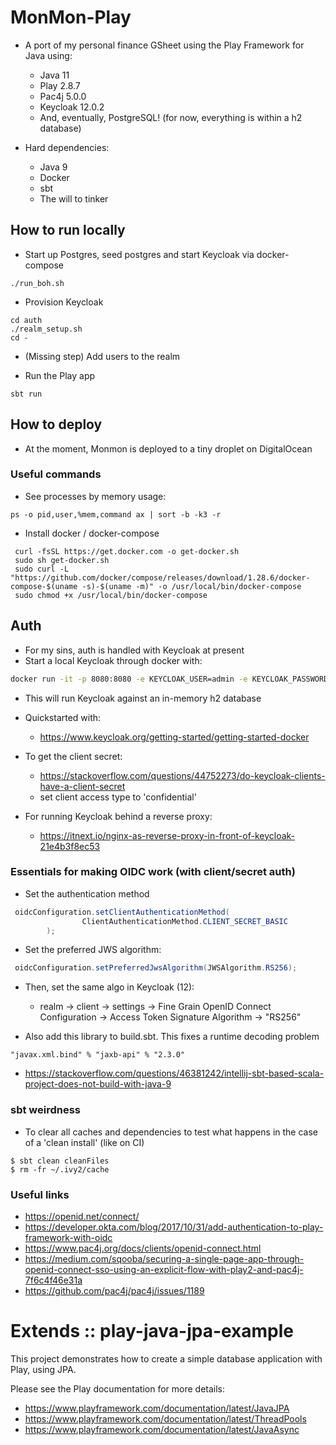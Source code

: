 # MonMon-Play

- A port of my personal finance GSheet using the Play Framework for Java using:
    - Java 11
    - Play 2.8.7
    - Pac4j 5.0.0
    - Keycloak 12.0.2
    - And, eventually, PostgreSQL! (for now, everything is within a h2 database)
    
- Hard dependencies:
    - Java 9
    - Docker
    - sbt
    - The will to tinker

## How to run locally

- Start up Postgres, seed postgres and start Keycloak via docker-compose

```
./run_boh.sh
```

- Provision Keycloak

```
cd auth
./realm_setup.sh
cd -
```

- (Missing step) Add users to the realm

- Run the Play app

```
sbt run
```

## How to deploy

- At the moment, Monmon is deployed to a tiny droplet on DigitalOcean

### Useful commands

- See processes by memory usage:

```
ps -o pid,user,%mem,command ax | sort -b -k3 -r
```

- Install docker / docker-compose

```
 curl -fsSL https://get.docker.com -o get-docker.sh
 sudo sh get-docker.sh
 sudo curl -L "https://github.com/docker/compose/releases/download/1.28.6/docker-compose-$(uname -s)-$(uname -m)" -o /usr/local/bin/docker-compose
 sudo chmod +x /usr/local/bin/docker-compose
```

## Auth

- For my sins, auth is handled with Keycloak at present
- Start a local Keycloak through docker with:

```bash
docker run -it -p 8080:8080 -e KEYCLOAK_USER=admin -e KEYCLOAK_PASSWORD=admin -e DB_VENDOR=h2 quay.io/keycloak/keycloak:12.0.2
```

- This will run Keycloak against an in-memory h2 database
- Quickstarted with:
  - https://www.keycloak.org/getting-started/getting-started-docker
- To get the client secret:
  - https://stackoverflow.com/questions/44752273/do-keycloak-clients-have-a-client-secret
  - set client access type to 'confidential'
  
- For running Keycloak behind a reverse proxy:
    - https://itnext.io/nginx-as-reverse-proxy-in-front-of-keycloak-21e4b3f8ec53 

### Essentials for making OIDC work (with client/secret auth)

- Set the authentication method

```java
 oidcConfiguration.setClientAuthenticationMethod(
                ClientAuthenticationMethod.CLIENT_SECRET_BASIC
        );
```

- Set the preferred JWS algorithm:

```java
 oidcConfiguration.setPreferredJwsAlgorithm(JWSAlgorithm.RS256);
```

- Then, set the same algo in Keycloak (12):

  - realm ->
    client ->
    settings ->
    Fine Grain OpenID Connect Configuration ->
    Access Token Signature Algorithm ->
    "RS256"

- Also add this library to build.sbt. This fixes a runtime decoding problem

```
"javax.xml.bind" % "jaxb-api" % "2.3.0"
```

- https://stackoverflow.com/questions/46381242/intellij-sbt-based-scala-project-does-not-build-with-java-9

### sbt weirdness

- To clear all caches and dependencies to test what happens in the case of a 'clean install' (like on CI)

```
$ sbt clean cleanFiles
$ rm -fr ~/.ivy2/cache
```

### Useful links

- https://openid.net/connect/
- https://developer.okta.com/blog/2017/10/31/add-authentication-to-play-framework-with-oidc
- https://www.pac4j.org/docs/clients/openid-connect.html
- https://medium.com/sqooba/securing-a-single-page-app-through-openid-connect-sso-using-an-explicit-flow-with-play2-and-pac4j-7f6c4f46e31a
- https://github.com/pac4j/pac4j/issues/1189

# Extends :: play-java-jpa-example

This project demonstrates how to create a simple database application with Play, using JPA.

Please see the Play documentation for more details:

- https://www.playframework.com/documentation/latest/JavaJPA
- https://www.playframework.com/documentation/latest/ThreadPools
- https://www.playframework.com/documentation/latest/JavaAsync

```

```
